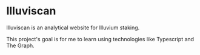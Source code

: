 # Illuviscan

Illuviscan is an analytical website for Illuvium staking.

This project's goal is for me to learn using technologies like Typescript and The Graph.
